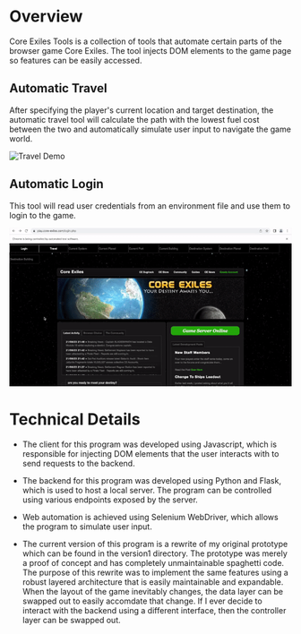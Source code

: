 # Overview

Core Exiles Tools is a collection of tools that automate certain parts of the browser game Core Exiles. The tool injects DOM elements to the game page so features can be easily accessed.

## Automatic Travel

After specifying the player's current location and target destination, the automatic travel tool will calculate the path with the lowest fuel cost between the two and automatically simulate user input to navigate the game world.

![Travel Demo](https://github.com/jasonw930/CoreExilesTools/blob/main/travel_demo.gif)

## Automatic Login

This tool will read user credentials from an environment file and use them to login to the game.

![Login Demo](https://github.com/jasonw930/CoreExilesTools/blob/main/login_demo.gif)

# Technical Details

- The client for this program was developed using Javascript, which is responsible for injecting DOM elements that the user interacts with to send requests to the backend.

- The backend for this program was developed using Python and Flask, which is used to host a local server. The program can be controlled using various endpoints exposed by the server.

- Web automation is achieved using Selenium WebDriver, which allows the program to simulate user input.

- The current version of this program is a rewrite of my original prototype which can be found in the version1 directory. The prototype was merely a proof of concept and has completely unmaintainable spaghetti code. The purpose of this rewrite was to implement the same features using a robust layered architecture that is easily maintainable and expandable. When the layout of the game inevitably changes, the data layer can be swapped out to easily accomdate that change. If I ever decide to interact with the backend using a different interface, then the controller layer can be swapped out.
